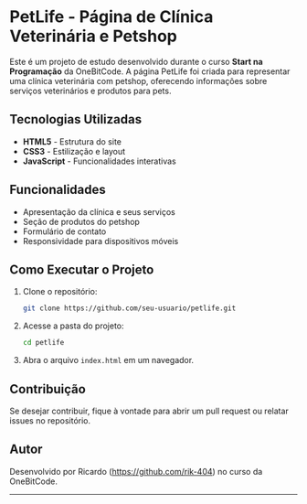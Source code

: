 # PetLife - Página de Clínica Veterinária e Petshop

Este é um projeto de estudo desenvolvido durante o curso **Start na Programação** da OneBitCode. A página PetLife foi criada para representar uma clínica veterinária com petshop, oferecendo informações sobre serviços veterinários e produtos para pets.

## Tecnologias Utilizadas
- **HTML5** - Estrutura do site
- **CSS3** - Estilização e layout
- **JavaScript** - Funcionalidades interativas

## Funcionalidades
- Apresentação da clínica e seus serviços
- Seção de produtos do petshop
- Formulário de contato
- Responsividade para dispositivos móveis

## Como Executar o Projeto
1. Clone o repositório:
   ```sh
   git clone https://github.com/seu-usuario/petlife.git
   ```
2. Acesse a pasta do projeto:
   ```sh
   cd petlife
   ```
3. Abra o arquivo `index.html` em um navegador.

## Contribuição
Se desejar contribuir, fique à vontade para abrir um pull request ou relatar issues no repositório.

## Autor
Desenvolvido por Ricardo (https://github.com/rik-404) no curso da OneBitCode.

---


